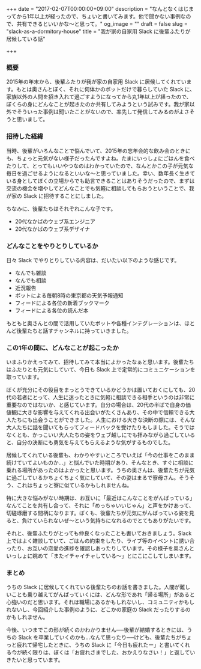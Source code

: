 +++
date = "2017-02-07T00:00:00+09:00"
description = "なんとなくはじまってから1年以上が経ったので、ちょいと書いてみます。他で聞かない事例なので、共有できるといいかな〜と思って。"
og_image = ""
draft = false
slug = "slack-as-a-dormitory-house"
title = "我が家の自家用 Slack に後輩ふたりが居候している話"

+++

### 概要

2015年の年末から、後輩ふたりが我が家の自家用 Slack に居候してくれています。もとは奥さんとぼく、それに何体かのボットだけで暮らしていた Slack に、家族以外の人間を招き入れて過ごすようになってから丸1年以上が経ったので、ぼくらの身にどんなことが起きたのか共有してみようという試みです。我が家以外でそういった事例は聞いたことがないので、率先して発信してみるのがよさそうと思いまして。

### 招待した経緯

当時、後輩がいろんなことで悩んでいて、2015年の忘年会的な飲み会のときにも、ちょっと元気がない様子だったんですよね。たまにいっしょにごはんを食べたりして、とってもいいやつなのはわかっていたので、なんとかこの子が元気な毎日を過ごせるようになるといいな〜と思っていました。幸い、数年長く生きている身としてぼくの立場からでも助言できることはありそうだったので、まずは交流の機会を増やしてどんなことでも気軽に相談してもらおうということで、我が家の Slack に招待することにしました。

ちなみに、後輩たちはそれぞれこんな子です。

- 20代なかばのウェブ系エンジニア
- 20代なかばのウェブ系デザイナ

### どんなことをやりとりしているか

日々 Slack でやりとりしている内容は、だいたい以下のような感じです。

- なんでも雑談
- なんでも相談
- 近況報告
- ボットによる毎朝8時の東京都の天気予報通知
- フィードによる各位の新着ブックマーク
- フィードによる各位の読んだ本

もともと奥さんとの間で活用していたボットや各種インテグレーションは、ほとんど後輩たちと話すチャンネルに持っていきました。

### この1年の間に、どんなことが起こったか

いまふりかえってみて、招待してみて本当によかったなぁと思います。後輩たちはふたりとも元気にしていて、今日も Slack 上で定常的にコミュニケーションを取っています。

ぼくが充分にその役目をまっとうできているかどうかは置いておくにしても、20代の若者にとって、人生に迷ったときに気軽に相談できる相手というのは非常に重要なのではないか、と感じています。自分の場合は、20代の半ばで自身の価値観に大きな影響を与えてくれる出会いがたくさんあり、その中で信頼できる大人たちにも出会うことができました。人生における大きな決断の際には、そんな大人たちに話を聞いてもらってフィードバックを受けたりもしました。そうではなくとも、かっこいい大人たちの姿をウェブ越しにでも拝みながら過ごしていると、自分の決断にも勇気を与えてもらえるような気がするものでした。

居候してくれている後輩も、わかりやすいところでいえば「今の仕事をこのまま続けていてよいものか…」と悩んでいた時期があり、そんなとき、すぐに相談に乗れる場所があったのはよかったと思います。うちの奥さんは、後輩たちが元気に過ごしているかちょくちょく気にしていて、その姿はまるで寮母さん。そうそう、これはちょっと寮に似ているかもしれませんね。

特に大きな悩みがない時期は、お互いに「最近はこんなことをがんばっている」なんてことを共有し合って、それに「めっちゃいいじゃん」と声をかけあって、切磋琢磨する間柄になります。ぼくも、後輩たちが元気にがんばっている姿を見ると、負けていられないぜ〜という気持ちになれるのでとてもありがたいです。

それと、後輩ふたりがとっても仲良くなったことも書いておきましょう。Slack 上ではよく雑談していて、ごはんの約束をしたり、ライブ等のイベントに誘い合ったり、お互いの恋愛の進捗を確認しあったりしています。その様子を奥さんといっしょに眺めて「またイチャイチャしている〜」とにこにこしてしまいます。

### まとめ

うちの Slack に居候してくれている後輩たちのお話を書きました。人間が難しいことも乗り越えてがんばっていくには、どんな形であれ「帰る場所」があると心強いのだと思います。それは職場にあるかもしれないし、コミュニティかもしれないし、今回紹介した事例のように、どこかの家庭の Slack だったりするのかもしれません。

今後、いつまでこの形が続くのかわかりません──後輩が結婚するときには、うちの Slack を卒業していくのかも…なんて思ったり──けども、後輩たちがちょっと疲れて帰宅したときに、うちの Slack に「今日も疲れたー」と書いてくれる今が続く限りは、ぼくは「お疲れさまでした、おかえりなさい！」と返していきたいと思っています。
